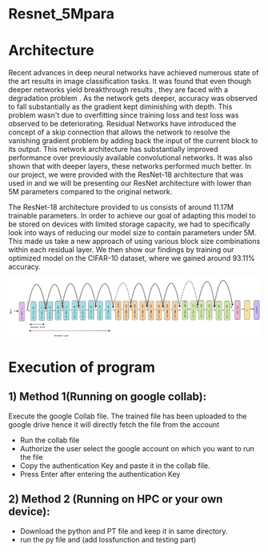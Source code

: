 # Resnet_5Mpara
<!-- Created Resnet architecture with parameters less than 5M  -->
<!-- #Running the python File -->

# Architecture
Recent advances in deep neural networks have achieved numerous state of the art results in image classification tasks. It was found that even though deeper networks yield breakthrough results , they are faced with a degradation problem . As the network gets deeper, accuracy was observed to fall substantially as the gradient kept diminishing with depth. This problem wasn't due to overfitting since training loss and test loss was observed to be deteriorating. Residual Networks have introduced the concept of a skip connection that allows the network to resolve the vanishing gradient problem by adding back the input of the current block to its output. This network architecture has substantially improved performance over previously available convolutional networks. It was also shown that with deeper layers, these networks performed much better. In our project, we were provided with the ResNet-18 architecture that was used in and we will be presenting our ResNet architecture with lower than 5M parameters compared to the original network.

The ResNet-18 architecture provided to us consists of around 11.17M trainable parameters. In order to achieve our goal of adapting this model to be stored on devices with limited storage capacity, we had to specifically look into ways of reducing our model size to contain parameters under 5M. This made us take a new approach of using various block size combinations within each residual layer. We then show our findings by training our optimized model on the CIFAR-10 dataset, where we gained around 93.11\% accuracy.

![Resnet Architecture](https://github.com/kewaljani/Resnet_5Mpara/blob/main/Architecture_Resnet.jpeg)

# Execution of program
## 1) Method 1(Running on google collab): 
Execute the google Collab file. The trained file has been uploaded to the google drive hence it will directly fetch the file from the account

- Run the collab file 
- Authorize the user select the google account on which you want to run the file 
- Copy the authentication Key and paste it in the collab file.
- Press Enter after entering the authentication Key

## 2) Method 2 (Running on HPC or your own device): 

- Download the python and PT file and keep it in same directory.
- run the py file and (add lossfunction and testing part) 


